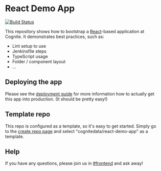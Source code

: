 # React Demo App

[![Build Status](https://travis-ci.org/cognitedata/glimpse.svg?branch=master)](https://travis-ci.org/cognitedata/glimpse)

This repository shows how to bootstrap a [React]-based application at Cognite.
It demonstrates best practices, such as:

- Lint setup to use
- Jenkinsfile steps
- TypeScript usage
- Folder / component layout
- ...

## Deploying the app

Please see the [deployment guide] for more information how to actually get this app into production.
(It should be pretty easy!)

## Template repo

This repo is configured as a template, so it's easy to get started.
Simply go to the [create repo page] and select "cognitedata/react-demo-app" as a template.

## Help

If you have any questions, please join us in [#frontend] and ask away!

[react]: https://reactjs.org/
[deployment guide]: https://cognitedata.atlassian.net/wiki/spaces/FAS/pages/1003225162/How+to+deploy+on+Frontend+App+Server+FAS
[#frontend]: https://cognitedata.slack.com/archives/C6KNJCEEA
[create repo page]: https://github.com/organizations/cognitedata/repositories/new
